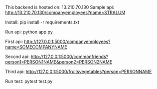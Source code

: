 This backend is hosted on: 13.210.70.130
Sample api:
http://13.210.70.130/companyemployees?name=STRALUM

Install:
pip install -r requirements.txt

Run api:
python app.py

First api:
http://127.0.0.1:5000/companyemployees?name=SOMECOMPANYNAME

Second api:
http://127.0.0.1:5000/commonfriends?person1=PERSON1NAME&person2=PERSON2NAME

Third api:
http://127.0.0.1:5000/fruitsvegetables?person=PERSONNAME

Run test:
pytest test.py
